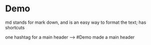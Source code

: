 # Demo

md stands for mark down, and is an easy way to format the text; has shortcuts <p>
one hashtag for a main header --> #Demo made a main header
